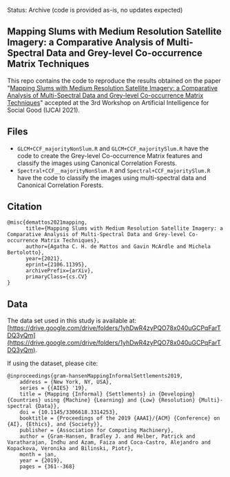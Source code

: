 Status: Archive (code is provided as-is, no updates expected)

## Mapping Slums with Medium Resolution Satellite Imagery: a Comparative Analysis of Multi-Spectral Data and Grey-level Co-occurrence Matrix Techniques

This repo contains the code to reproduce the results obtained on the paper "[Mapping Slums with Medium Resolution Satellite Imagery: a Comparative Analysis of Multi-Spectral Data and Grey-level Co-occurrence Matrix Techniques](https://arxiv.org/abs/2106.11395)" accepted at the 3rd Workshop on Artificial Intelligence for Social Good (IJCAI 2021). 

## Files

- ```GLCM+CCF_majorityNonSlum.R``` and ```GLCM+CCF_majoritySlum.R``` have the code to create the Grey-level Co-occurrence Matrix features and classify the images using Canonical Correlation Forests. 
- ```Spectral+CCF__majorityNonSlum.R``` and ```Spectral+CCF_majoritySlum.R``` have the code to classify the images using multi-spectral data and Canonical Correlation Forests. 

## Citation

```
@misc{demattos2021mapping,
      title={Mapping Slums with Medium Resolution Satellite Imagery: a Comparative Analysis of Multi-Spectral Data and Grey-level Co-occurrence Matrix Techniques}, 
      author={Agatha C. H. de Mattos and Gavin McArdle and Michela Bertolotto},
      year={2021},
      eprint={2106.11395},
      archivePrefix={arXiv},
      primaryClass={cs.CV}
}
```

## Data

The data set used in this study is available at: [https://drive.google.com/drive/folders/1yhDwR4zyPQO78x040uGCPqFarTDQ3yQm](https://drive.google.com/drive/folders/1yhDwR4zyPQO78x040uGCPqFarTDQ3yQm).

If using the dataset, please cite:

```
@inproceedings{gram-hansenMappingInformalSettlements2019,
	address = {New York, NY, USA},
	series = {{AIES} '19},
	title = {Mapping {Informal} {Settlements} in {Developing} {Countries} using {Machine} {Learning} and {Low} {Resolution} {Multi}-spectral {Data}},
	doi = {10.1145/3306618.3314253},
	booktitle = {Proceedings of the 2019 {AAAI}/{ACM} {Conference} on {AI}, {Ethics}, and {Society}},
	publisher = {Association for Computing Machinery},
	author = {Gram-Hansen, Bradley J. and Helber, Patrick and Varatharajan, Indhu and Azam, Faiza and Coca-Castro, Alejandro and Kopackova, Veronika and Bilinski, Piotr},
	month = jan,
	year = {2019},
	pages = {361--368}
```



